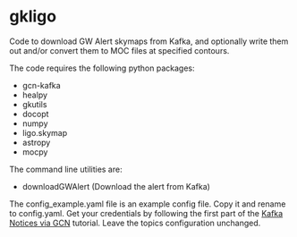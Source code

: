 # gkligo
Code to download GW Alert skymaps from Kafka, and optionally write them
out and/or convert them to MOC files at specified contours.

The code requires the following python packages:

* gcn-kafka
* healpy
* gkutils
* docopt
* numpy
* ligo.skymap
* astropy
* mocpy

The command line utilities are:
* downloadGWAlert (Download the alert from Kafka)

The config_example.yaml file is an example config file. Copy it and rename to config.yaml.
Get your credentials by following the first part of the [Kafka Notices via GCN](https://emfollow.docs.ligo.org/userguide/tutorial/receiving/gcn.html) tutorial. Leave the topics configuration unchanged.
